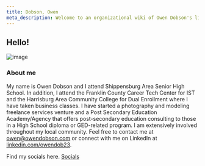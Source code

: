 ```yaml
---
title: Dobson, Owen
meta_description: Welcome to an organizational wiki of Owen Dobson's life.
---
```


## Hello!

![image](/owen.jpg)

### About me

My name is Owen Dobson and I attend Shippensburg Area Senior High School. In addition, I attend the Franklin County Career Tech Center for IST and the Harrisburg Area Community College for Dual Enrollment where I have taken business classes. I have started a photography and modeling freelance services venture and a Post Secondary Education Academy/Agency that offers post-secondary education consulting to those in a High School diploma or GED-related program. I am extensively involved throughout my local community. Feel free to contact me at [owen@owendobson.com](mailto:owen@owendobson.com) or connect with me on LinkedIn at [linkedin.com/owendob23](linkedin.com/in/owendob23).


Find my socials here. [Socials](/links)
